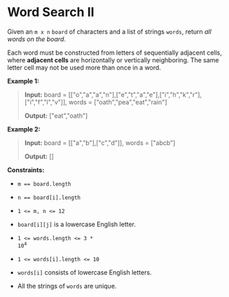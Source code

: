 # Word Search II

Given an <code>m x n</code> <code>board</code>&nbsp;of characters and a list of strings <code>words</code>, return *all words on the board*.

Each word must be constructed from letters of sequentially adjacent cells, where **adjacent cells** are horizontally or vertically neighboring. The same letter cell may not be used more than once in a word.


**Example 1:**
>
> **Input:** board = [["o","a","a","n"],["e","t","a","e"],["i","h","k","r"],["i","f","l","v"]], words = ["oath","pea","eat","rain"]
>
> **Output:** ["eat","oath"]

**Example 2:**
>
> **Input:** board = [["a","b"],["c","d"]], words = ["abcb"]
>
> **Output:** []


**Constraints:**

- <code>m == board.length</code>

- <code>n == board[i].length</code>

- <code>1 &lt;= m, n &lt;= 12</code>

- <code>board[i][j]</code> is a lowercase English letter.

- <code>1 &lt;= words.length &lt;= 3 * 10<sup>4</sup></code>

- <code>1 &lt;= words[i].length &lt;= 10</code>

- <code>words[i]</code> consists of lowercase English letters.

- All the strings of <code>words</code> are unique.
